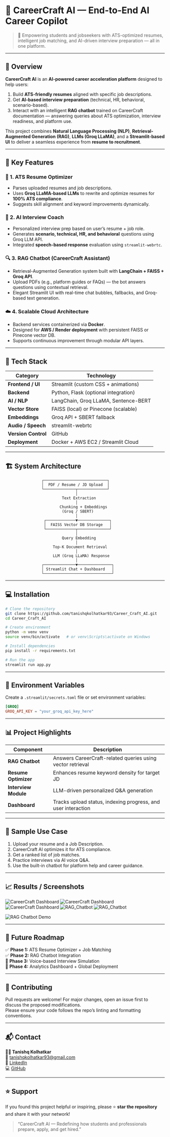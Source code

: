 # 🚀 CareerCraft AI — End-to-End AI Career Copilot  

> 🧠 Empowering students and jobseekers with ATS-optimized resumes, intelligent job matching, and AI-driven interview preparation — all in one platform.  

---

## 🌟 Overview  

**CareerCraft AI** is an **AI-powered career acceleration platform** designed to help users:  
1. Build **ATS-friendly resumes** aligned with specific job descriptions.  
2. Get **AI-based interview preparation** (technical, HR, behavioral, scenario-based).  
3. Interact with an intelligent **RAG chatbot** trained on CareerCraft documentation — answering queries about ATS optimization, interview readiness, and platform use.  

This project combines **Natural Language Processing (NLP)**, **Retrieval-Augmented Generation (RAG)**, **LLMs (Groq LLaMA)**, and a **Streamlit-based UI** to deliver a seamless experience from **resume to recruitment**.  

---

## 🎯 Key Features  

### 🧩 1. ATS Resume Optimizer  
- Parses uploaded resumes and job descriptions.  
- Uses **Groq LLaMA-based LLMs** to rewrite and optimize resumes for **100% ATS compliance**.  
- Suggests skill alignment and keyword improvements dynamically.  

### 💬 2. AI Interview Coach  
- Personalized interview prep based on user’s resume + job role.  
- Generates **scenario, technical, HR, and behavioral** questions using Groq LLM API.  
- Integrated **speech-based response** evaluation using `streamlit-webrtc`.  

### 🔍 3. RAG Chatbot (CareerCraft Assistant)  
- Retrieval-Augmented Generation system built with **LangChain + FAISS + Groq API**.  
- Upload PDFs (e.g., platform guides or FAQs) — the bot answers questions using contextual retrieval.  
- Elegant Streamlit UI with real-time chat bubbles, fallbacks, and Groq-based text generation.  

### ☁️ 4. Scalable Cloud Architecture  
- Backend services containerized via **Docker**.  
- Designed for **AWS / Render deployment** with persistent FAISS or Pinecone vector DB.  
- Supports continuous improvement through modular API layers.  

---

## 🧠 Tech Stack  

| Category | Technology |
|-----------|-------------|
| **Frontend / UI** | Streamlit (custom CSS + animations) |
| **Backend** | Python, Flask (optional integration) |
| **AI / NLP** | LangChain, Groq LLaMA, Sentence-BERT |
| **Vector Store** | FAISS (local) or Pinecone (scalable) |
| **Embeddings** | Groq API + SBERT fallback |
| **Audio / Speech** | streamlit-webrtc |
| **Version Control** | GitHub |
| **Deployment** | Docker + AWS EC2 / Streamlit Cloud |

---

## 🏗️ System Architecture  

```
                ┌────────────────────────────┐
                │  PDF / Resume / JD Upload  │
                └──────────────┬─────────────┘
                               │
                         Text Extraction
                               │
                        Chunking + Embeddings
                         (Groq / SBERT)
                               │
                 ┌─────────────▼──────────────┐
                 │  FAISS Vector DB Storage   │
                 └─────────────┬──────────────┘
                               │
                         Query Embedding
                               │
                     Top-K Document Retrieval
                               │
                     LLM (Groq LLaMA) Response
                               │
                ┌──────────────▼───────────────┐
                │ Streamlit Chat + Dashboard   │
                └──────────────────────────────┘
```

---

## 💻 Installation  

```bash
# Clone the repository
git clone https://github.com/tanishqkolhatkar93/Career_Craft_AI.git
cd Career_Craft_AI

# Create environment
python -m venv venv
source venv/bin/activate   # or venv\Scripts\activate on Windows

# Install dependencies
pip install -r requirements.txt

# Run the app
streamlit run app.py
```

---

## 🔑 Environment Variables  

Create a `.streamlit/secrets.toml` file or set environment variables:  
```toml
[GROQ]
GROQ_API_KEY = "your_groq_api_key_here"
```

---

## 📊 Project Highlights  

| Component | Description |
|------------|--------------|
| **RAG Chatbot** | Answers CareerCraft-related queries using vector retrieval |
| **Resume Optimizer** | Enhances resume keyword density for target JD |
| **Interview Module** | LLM-driven personalized Q&A generation |
| **Dashboard** | Tracks upload status, indexing progress, and user interaction |

---

## 🧩 Sample Use Case  

1. Upload your resume and a Job Description.  
2. CareerCraft AI optimizes it for ATS compliance.  
3. Get a ranked list of job matches.  
4. Practice interviews via AI voice Q&A.  
5. Use the built-in chatbot for platform help and career guidance.  

---

## 📈 Results / Screenshots  

![CareerCraft Dashboard](https://github.com/tanishqkolhatkar93/Career_Craft_AI/blob/main/Screenshot%202025-09-17%20194126.png)
![CareerCraft Dashboard](https://github.com/tanishqkolhatkar93/Career_Craft_AI/blob/main/Screenshot%202025-09-17%20194209.png)
![CareerCraft Dashboard](https://github.com/tanishqkolhatkar93/Career_Craft_AI/blob/main/Screenshot%202025-09-17%20194311.png)
![RAG_Chatbot](https://github.com/tanishqkolhatkar93/Career_Craft_AI/blob/main/Screenshot%202025-10-04%20102223.png)
![RAG_Chatbot](https://github.com/tanishqkolhatkar93/Career_Craft_AI/blob/main/Screenshot%202025-10-04%20102411.png)


![RAG Chatbot Demo](assets/rag_chatbot.png)

---

## 🧩 Future Roadmap  

✅ **Phase 1:** ATS Resume Optimizer + Job Matching  
✅ **Phase 2:** RAG Chatbot Integration  
🚧 **Phase 3:** Voice-based Interview Simulation  
🚧 **Phase 4:** Analytics Dashboard + Global Deployment  

---

## 🤝 Contributing  

Pull requests are welcome! For major changes, open an issue first to discuss the proposed modifications.  
Please ensure your code follows the repo’s linting and formatting conventions.  

---

## 📬 Contact  

**👨‍💻 Tanishq Kolhatkar**  
📧 [tanishqkolhatkar93@gmail.com](mailto:tanishqkolhatkar93@gmail.com)  
🔗 [LinkedIn](https://www.linkedin.com/in/tanishqkolhatkar93/)  
💻 [GitHub](https://github.com/tanishqkolhatkar93)  

---

## ⭐ Support  

If you found this project helpful or inspiring, please ⭐ **star the repository** and share it with your network!  

> “CareerCraft AI — Redefining how students and professionals prepare, apply, and get hired.”  
